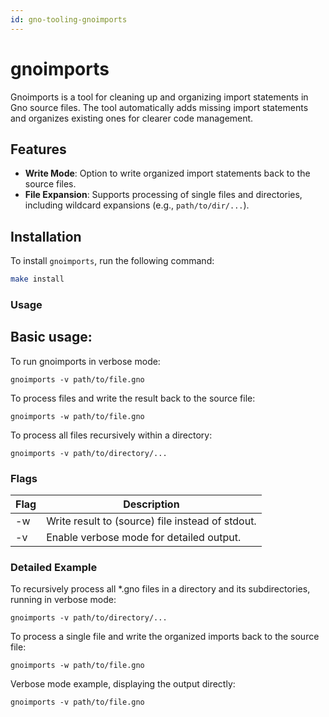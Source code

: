 ```yaml
---
id: gno-tooling-gnoimports
---
```


# gnoimports

Gnoimports is a tool for cleaning up and organizing import statements in Gno source files. The tool automatically adds missing import statements and organizes existing ones for clearer code management.

## Features
-  **Write Mode**: Option to write organized import statements back to the source files.
-  **File Expansion**: Supports processing of single files and directories, including wildcard expansions (e.g., `path/to/dir/...`).

## Installation

To install `gnoimports`, run the following command:
```sh
make install
```
### Usage
## Basic usage:
To run gnoimports in verbose mode:
```
gnoimports -v path/to/file.gno
```

To process files and write the result back to the source file:
```
gnoimports -w path/to/file.gno
```

To process all files recursively within a directory:
```
gnoimports -v path/to/directory/...
```

### Flags

| Flag | Description                                      |
|------|--------------------------------------------------|
| -w   | Write result to (source) file instead of stdout. |
| -v   | Enable verbose mode for detailed output.         |

### Detailed Example

To recursively process all ﻿*.gno files in a directory and its subdirectories, running in verbose mode:
```
gnoimports -v path/to/directory/...
```

To process a single file and write the organized imports back to the source file:
```
gnoimports -w path/to/file.gno
```

Verbose mode example, displaying the output directly:
```
gnoimports -v path/to/file.gno
```
